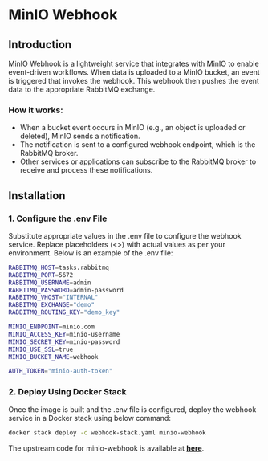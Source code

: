 # MinIO Webhook

## Introduction
MinIO Webhook is a lightweight service that integrates with MinIO to enable event-driven workflows. When data is uploaded to a MinIO bucket, an event is triggered that invokes the webhook. This webhook then pushes the event data to the appropriate RabbitMQ exchange.

### How it works:
- When a bucket event occurs in MinIO (e.g., an object is uploaded or deleted), MinIO sends a notification.
- The notification is sent to a configured webhook endpoint, which is the RabbitMQ broker.
- Other services or applications can subscribe to the RabbitMQ broker to receive and process these notifications.

## Installation

### 1. Configure the .env File

Substitute appropriate values in the .env file to configure the webhook service. Replace placeholders (<>) with actual values as per your environment. Below is an example of the .env file:

```bash
RABBITMQ_HOST=tasks.rabbitmq
RABBITMQ_PORT=5672
RABBITMQ_USERNAME=admin
RABBITMQ_PASSWORD=admin-password
RABBITMQ_VHOST="INTERNAL"
RABBITMQ_EXCHANGE="demo"
RABBITMQ_ROUTING_KEY="demo_key"

MINIO_ENDPOINT=minio.com
MINIO_ACCESS_KEY=minio-username
MINIO_SECRET_KEY=minio-password
MINIO_USE_SSL=true
MINIO_BUCKET_NAME=webhook

AUTH_TOKEN="minio-auth-token"
```

### 2. Deploy Using Docker Stack


Once the image is built and the .env file is configured, deploy the webhook service in a Docker stack using below command:

```bash
docker stack deploy -c webhook-stack.yaml minio-webhook
```

The upstream code for minio-webhook is available at **[here](https://github.com/datakaveri/minio-webhook-handler)**.
